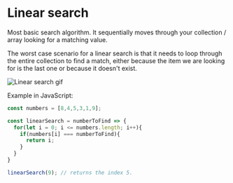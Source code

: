 # Linear search

Most basic search algorithm.
It sequentially moves through your collection / array looking for a matching value.

The worst case scenario for a linear search is
that it needs to loop through the entire collection to find a match, either because the item we are looking for is the last one or because it doesn't exist.

![Linear search gif](https://www.tutorialspoint.com/data_structures_algorithms/images/linear_search.gif)


Example in JavaScript:

```javascript
const numbers = [8,4,5,3,1,9];

const linearSearch = numberToFind => {
  for(let i = 0; i <= numbers.length; i++){
    if(numbers[i] === numberToFind){
      return i;
    }
  }
}

linearSearch(9); // returns the index 5.
```
